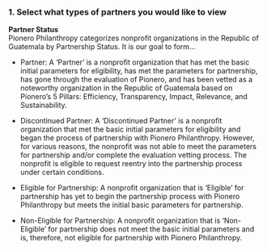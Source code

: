 ### 1. Select what types of partners you would like to view

**Partner Status**<br />
Pionero Philanthropy categorizes nonprofit organizations in the Republic of Guatemala by Partnership Status. It is our goal to form… <br />

- Partner: A ‘Partner’ is a nonprofit organization that has met the basic initial parameters for eligibility, has met the parameters for partnership, has gone through the evaluation of Pionero, and has been vetted as a noteworthy organization in the Republic of Guatemala based on Pionero’s 5 Pillars: Efficiency, Transparency, Impact, Relevance, and Sustainability. 

- Discontinued Partner: A ‘Discontinued Partner’ is a nonprofit organization that met the basic initial parameters for eligibility and began the process of partnership with Pionero Philanthropy. However, for various reasons, the nonprofit was not able to meet the parameters for partnership and/or complete the evaluation vetting process. The nonprofit is eligible to request reentry into the partnership process under certain conditions.

- Eligible for Partnership: A nonprofit organization that is ‘Eligible’ for partnership has yet to begin the partnership process with Pionero Philanthropy but meets the initial basic parameters for partnership. 

- Non-Eligible for Partnership: A nonprofit organization that is ‘Non-Eligible’ for partnership does not meet the basic initial parameters and is, therefore, not eligible for partnership with Pionero Philanthropy. 

